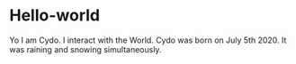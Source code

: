 # Hello-world
Yo I am Cydo. I interact with the World.
Cydo was born on July 5th 2020. 
It was raining and snowing simultaneously.
